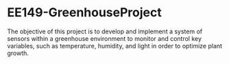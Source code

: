 # EE149-GreenhouseProject
The objective of this project is to develop and implement a system of sensors within a greenhouse environment to monitor and control key variables, such as temperature, humidity, and light in order to optimize plant growth.
